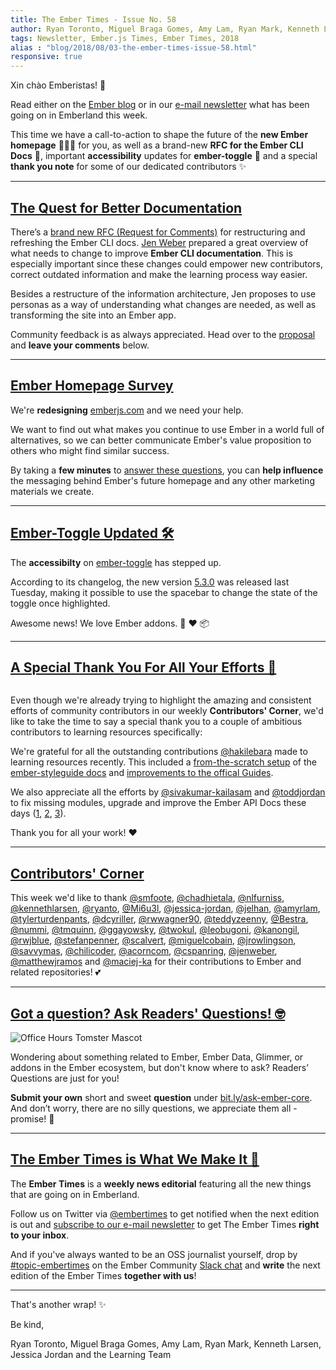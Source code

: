 ```yaml
---
title: The Ember Times - Issue No. 58
author: Ryan Toronto, Miguel Braga Gomes, Amy Lam, Ryan Mark, Kenneth Larsen, Jessica Jordan
tags: Newsletter, Ember.js Times, Ember Times, 2018
alias : "blog/2018/08/03-the-ember-times-issue-58.html"
responsive: true
---
```


Xin chào Emberistas! 🐹

Read either on the [Ember blog](https://www.emberjs.com/blog/2018/08/03/the-ember-times-issue-58.html) or in our [e-mail newsletter](https://the-emberjs-times.ongoodbits.com) what has been going on in Emberland this week.

This time we have a call-to-action to shape the future of the **new Ember homepage** 🎨👩‍🎨 for you, as well as a brand-new **RFC for the Ember CLI Docs** 📖,
important **accessibility** updates for **ember-toggle** 🔘 and a special **thank you note** for some of our dedicated contributors ✨


---

## [The Quest for Better Documentation](https://github.com/ember-cli/rfcs/pull/120)

There’s a [brand new RFC (Request for Comments)](https://github.com/jenweber/rfcs-1/blob/cli-guides/active/0000-cli-guides.md) for restructuring and refreshing the Ember CLI docs. [Jen Weber](https://twitter.com/jwwweber) prepared a great overview of what needs to change to improve **Ember CLI documentation**. This is especially important since these changes could empower new contributors, correct outdated information and make the learning process way easier.

Besides a restructure of the information architecture, Jen proposes to use personas as a way of understanding what changes are needed, as well as transforming the site into an Ember app.

Community feedback is as always appreciated. Head over to the [proposal](https://github.com/ember-cli/rfcs/pull/120) and **leave your comments** below.

---

## [Ember Homepage Survey](https://www.emberjs.com/blog/2018/07/30/ember-homepage-survey.html)

We're **redesigning** [emberjs.com](https://emberjs.com/) and we need your help.

We want to find out what makes you continue to use Ember in a world full of alternatives, so we can better communicate Ember's value proposition to others who might find similar success.

By taking a **few minutes** to [answer these questions](https://www.emberjs.com/homepage-survey), you can **help influence** the messaging behind Ember's future homepage and any other marketing materials we create.

---

## [Ember-Toggle Updated 🛠](https://github.com/knownasilya/ember-toggle/blob/master/CHANGELOG.md#530-2018-07-31)

The **accessibilty** on [ember-toggle](https://github.com/knownasilya/ember-toggle) has stepped up.

According to its changelog, the new version [5.3.0](https://github.com/knownasilya/ember-toggle/compare/v5.2.4...v5.3.0) was released last Tuesday, making it possible to use the spacebar to change the state of the toggle once highlighted.

Awesome news! We love Ember addons. 🐹 ❤️ 📦

---

## [A Special Thank You For All Your Efforts 🙇](https://github.com/ember-learn)

<div class="blog-row">
  <img class="float-left transparent" alt="" title="Ember Style Guide Docs" src="/images/blog/emberjstimes/styleguide-docs-screenshot.png" />
</div>

Even though we're already trying to highlight the amazing and consistent efforts of community contributors in our weekly **Contributors' Corner**, we'd like to take the time to say a special thank you to a couple of ambitious contributors to learning resources specifically:

We're grateful for all the outstanding contributions [@hakilebara](https://github.com/hakilebara) made to learning resources recently. This included a [from-the-scratch setup](https://github.com/ember-learn/ember-styleguide/pull/76) of the [ember-styleguide docs](https://github.com/ember-learn/ember-styleguide) and [improvements to the offical Guides](https://github.com/ember-learn/guides-source/pull/112).

We also appreciate all the efforts by [@sivakumar-kailasam](https://github.com/sivakumar-kailasam) and [@toddjordan](https://github.com/toddjordan)
to fix missing modules, upgrade and improve the Ember API Docs these days ([1](https://github.com/ember-learn/algolia-index-update-scripts/pull/4), [2](https://github.com/emberjs/ember.js/pull/16836), [3](https://github.com/ember-learn/ember-jsonapi-docs/commits?author=sivakumar-kailasam&since=2018-06-30T22:00:00Z&until=2018-07-31T22:00:00Z)).

Thank you for all your work! ❤️

---

## [Contributors' Corner](https://guides.emberjs.com/release/contributing/repositories/)

<p>This week we'd like to thank <a href="https://github.com/smfoote" target="gh-user">@smfoote</a>, <a href="https://github.com/chadhietala" target="gh-user">@chadhietala</a>, <a href="https://github.com/nlfurniss" target="gh-user">@nlfurniss</a>, <a href="https://github.com/kennethlarsen" target="gh-user">@kennethlarsen</a>, <a href="https://github.com/ryanto" target="gh-user">@ryanto</a>, <a href="https://github.com/Mi6u3l" target="gh-user">@Mi6u3l</a>, <a href="https://github.com/jessica-jordan" target="gh-user">@jessica-jordan</a>, <a href="https://github.com/jelhan" target="gh-user">@jelhan</a>, <a href="https://github.com/amyrlam" target="gh-user">@amyrlam</a>, <a href="https://github.com/tylerturdenpants" target="gh-user">@tylerturdenpants</a>, <a href="https://github.com/dcyriller" target="gh-user">@dcyriller</a>, <a href="https://github.com/rwwagner90" target="gh-user">@rwwagner90</a>, <a href="https://github.com/teddyzeenny" target="gh-user">@teddyzeenny</a>, <a href="https://github.com/Bestra" target="gh-user">@Bestra</a>, <a href="https://github.com/nummi" target="gh-user">@nummi</a>, <a href="https://github.com/tmquinn" target="gh-user">@tmquinn</a>, <a href="https://github.com/ggayowsky" target="gh-user">@ggayowsky</a>, <a href="https://github.com/twokul" target="gh-user">@twokul</a>, <a href="https://github.com/leobugoni" target="gh-user">@leobugoni</a>, <a href="https://github.com/kanongil" target="gh-user">@kanongil</a>, <a href="https://github.com/rwjblue" target="gh-user">@rwjblue</a>, <a href="https://github.com/stefanpenner" target="gh-user">@stefanpenner</a>, <a href="https://github.com/scalvert" target="gh-user">@scalvert</a>, <a href="https://github.com/miguelcobain" target="gh-user">@miguelcobain</a>, <a href="https://github.com/jrowlingson" target="gh-user">@jrowlingson</a>, <a href="https://github.com/savvymas" target="gh-user">@savvymas</a>, <a href="https://github.com/chilicoder" target="gh-user">@chilicoder</a>, <a href="https://github.com/acorncom" target="gh-user">@acorncom</a>, <a href="https://github.com/cspanring" target="gh-user">@cspanring</a>, <a href="https://github.com/jenweber" target="gh-user">@jenweber</a>, <a href="https://github.com/matthewjramos" target="gh-user">@matthewjramos</a> and <a href="https://github.com/maciej-ka" target="gh-user">@maciej-ka</a> for their contributions to Ember and related repositories! 💕
</p>

---

## [Got a question? Ask Readers' Questions! 🤓](https://docs.google.com/forms/d/e/1FAIpQLScqu7Lw_9cIkRtAiXKitgkAo4xX_pV1pdCfMJgIr6Py1V-9Og/viewform)

<div class="blog-row">
  <img class="float-right small transparent padded" alt="Office Hours Tomster Mascot" title="Readers' Questions" src="/images/tomsters/officehours.png" />

  <p>Wondering about something related to Ember, Ember Data, Glimmer, or addons in the Ember ecosystem, but don't know where to ask? Readers’ Questions are just for you!</p>

<p><strong>Submit your own</strong> short and sweet <strong>question</strong> under <a href="https://bit.ly/ask-ember-core" target="rq">bit.ly/ask-ember-core</a>. And don’t worry, there are no silly questions, we appreciate them all - promise! 🤞</p>

</div>

---

## [The Ember Times is What We Make It 🙌](https://embercommunity.slack.com/messages/C8P6UPWNN/)

The **Ember Times** is a **weekly news editorial** featuring all the new things that are going on in Emberland.

Follow us on Twitter via [@embertimes](https://twitter.com/embertimes) to get notified when the next edition is out and [subscribe to our e-mail newsletter](https://the-emberjs-times.ongoodbits.com/) to get The Ember Times **right to your inbox**.

And if you've always wanted to be an OSS journalist yourself, drop by [#topic-embertimes](https://embercommunity.slack.com/messages/C8P6UPWNN/) on the Ember Community [Slack chat](https://ember-community-slackin.herokuapp.com/) and **write** the next edition of the Ember Times **together with us**!


---


That's another wrap!  ✨

Be kind,

Ryan Toronto, Miguel Braga Gomes, Amy Lam, Ryan Mark, Kenneth Larsen, Jessica Jordan and the Learning Team
